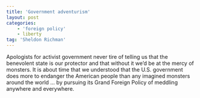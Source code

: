 ```yaml
---
title: 'Government adventurism'
layout: post
categories:
    - 'foreign policy'
    - liberty
tag: 'Sheldon Richman'
---
```


Apologists for activist government never tire of telling us that the benevolent state is our protector and that without it we’d be at the mercy of monsters. It is about time that we understood that the U.S. government does more to endanger the American people than any imagined monsters around the world … by pursuing its Grand Foreign Policy of meddling anywhere and everywhere.